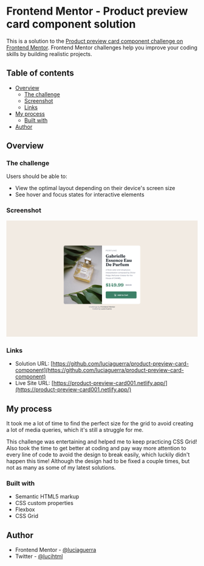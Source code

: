 # Frontend Mentor - Product preview card component solution

This is a solution to the [Product preview card component challenge on Frontend Mentor](https://www.frontendmentor.io/challenges/product-preview-card-component-GO7UmttRfa). Frontend Mentor challenges help you improve your coding skills by building realistic projects. 

## Table of contents

- [Overview](#overview)
  - [The challenge](#the-challenge)
  - [Screenshot](#screenshot)
  - [Links](#links)
- [My process](#my-process)
  - [Built with](#built-with)
- [Author](#author)

## Overview

### The challenge

Users should be able to:

- View the optimal layout depending on their device's screen size
- See hover and focus states for interactive elements

### Screenshot

![](./solution/desktop_solution.png)


### Links

- Solution URL: [https://github.com/luciaguerra/product-preview-card-component](https://github.com/luciaguerra/product-preview-card-component)
- Live Site URL: [https://product-preview-card001.netlify.app/](https://product-preview-card001.netlify.app/)

## My process
It took me a lot of time to find the perfect size for the grid to avoid creating a lot of media queries, which it's still a struggle for me.

This challenge was entertaining and helped me to keep practicing CSS Grid! Also took the time to get better at coding and pay way more attention to every line of code to avoid the design to break easily, which luckily didn't happen this time! Although the design had to be fixed a couple times, but not as many as some of my latest solutions.

### Built with

- Semantic HTML5 markup
- CSS custom properties
- Flexbox
- CSS Grid

## Author

- Frontend Mentor - [@luciaguerra](https://www.frontendmentor.io/profile/luciaguerra)
- Twitter - [@lucihtml](https://www.twitter.com/lucihtml)
